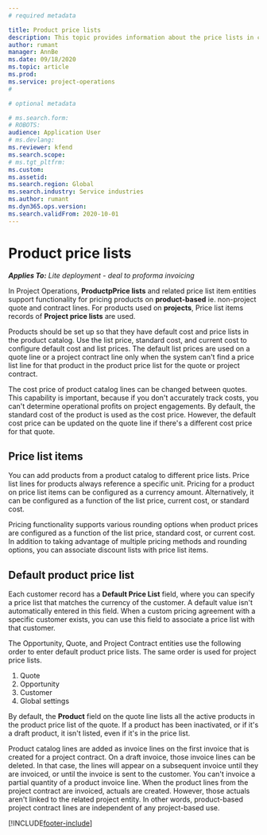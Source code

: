 ```yaml
---
# required metadata

title: Product price lists
description: This topic provides information about the price lists in catalog pricing used for project quotes and contracts. 
author: rumant
manager: AnnBe
ms.date: 09/18/2020
ms.topic: article
ms.prod: 
ms.service: project-operations
#

# optional metadata

# ms.search.form: 
# ROBOTS: 
audience: Application User
# ms.devlang: 
ms.reviewer: kfend
ms.search.scope: 
# ms.tgt_pltfrm: 
ms.custom: 
ms.assetid: 
ms.search.region: Global
ms.search.industry: Service industries
ms.author: rumant
ms.dyn365.ops.version: 
ms.search.validFrom: 2020-10-01
---
```


# Product price lists

_**Applies To:** Lite deployment - deal to proforma invoicing_

 In Project Operations, **ProductpPrice lists** and related price list item entities support functionality for pricing products on **product-based** ie. non-project quote and contract lines. For products used on **projects**, Price list items records of **Project price lists** are used. 

Products should be set up so that they have default cost and price lists in the product catalog. Use the list price, standard cost, and current cost to configure default cost and list prices. The default list prices are used on a quote line or a project contract line only when the system can't find a price list line for that product in the product price list for the quote or project contract.

The cost price of product catalog lines can be changed between quotes. This capability is important, because if you don't accurately track costs, you can't determine operational profits on project engagements. By default, the standard cost of the product is used as the cost price. However, the default cost price can be updated on the quote line if there's a different cost price for that quote.

## Price list items

You can add products from a product catalog to different price lists. Price list lines for products always reference a specific unit. Pricing for a product on price list items can be configured as a currency amount. Alternatively, it can be configured as a function of the list price, current cost, or standard cost.

Pricing functionality supports various rounding options when product prices are configured as a function of the list price, standard cost, or current cost. In addition to taking advantage of multiple pricing methods and rounding options, you can associate discount lists with price list items. 

 
## Default product price list
Each customer record has a **Default Price List** field, where you can specify a price list that matches the currency of the customer. A default value isn't automatically entered in this field. When a custom pricing agreement with a specific customer exists, you can use this field to associate a price list with that customer.

The Opportunity, Quote, and Project Contract entities use the following order to enter default product price lists. The same order is used for project price lists.

1.	Quote
2.	Opportunity
3.	Customer
4.	Global settings 

By default, the **Product** field on the quote line lists all the active products in the product price list of the quote. If a product has been inactivated, or if it's a draft product, it isn't listed, even if it's in the price list. 

Product catalog lines are added as invoice lines on the first invoice that is created for a project contract. On a draft invoice, those invoice lines can be deleted. In that case, the lines will appear on a subsequent invoice until they are invoiced, or until the invoice is sent to the customer. You can't invoice a partial quantity of a product invoice line. When the product lines from the project contract are invoiced, actuals are created. However, those actuals aren't linked to the related project entity. In other words, product-based project contract lines are independent of any project-based use. 


[!INCLUDE[footer-include](../includes/footer-banner.md)]
